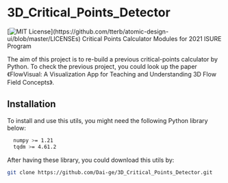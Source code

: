 # 3D_Critical_Points_Detector
[![MIT License](https://img.shields.io/apm/l/atomic-design-ui.svg?)](https://github.com/tterb/atomic-design-ui/blob/master/LICENSEs)
Critical Points Calculator Modules for 2021 ISURE Program

The aim of this project is to re-build a previous critical-points calculator by Python. To check the previous project, you could look up the paper 《FlowVisual: A Visualization App for Teaching and Understanding 3D Flow Field Concepts》.




## Installation

To install and use this utils, you might need the following Python library below:

```bash
  numpy >= 1.21
  tqdm >= 4.61.2
```
After having these library, you could download this utils by:

```bash
git clone https://github.com/Dai-ge/3D_Critical_Points_Detector.git
```
